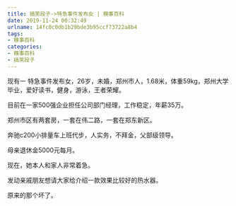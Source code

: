 ```yaml
---
title: 搞笑段子->特急事件发布女 | 糗事百科
date: 2019-11-24 00:32:49
urlname: 14fc0c0db1b29bde3b95ccf73722a8b4
tags: 
- 糗事百科
categories:
- 糗事百科
- 搞笑段子
---
```

现有一 特急事件发布女，26岁，未婚，郑州市人，1.68米，体重59kg，郑州大学毕业，爱好读书，健身，游泳，王者荣耀。

目前在一家500强企业担任公司部门经理，工作稳定，年薪35万。

郑州市区有两套房，一套在伟二路，一套在郑东新区。

奔驰c200小排量车上班代步，人实务，不拜金，父部级领导。

母亲退休金5000元每月。

现在，她本人和家人非常着急。

发动亲戚朋友想请大家给介绍一款效果比较好的热水器。

原来的那个坏了。


